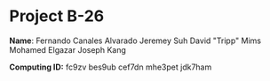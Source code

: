 # Project B-26

__Name__:
    Fernando Canales Alvarado
    Jeremey Suh
    David "Tripp" Mims
    Mohamed Elgazar
    Joseph Kang

__Computing ID:__
    fc9zv
    bes9ub
    cef7dn
    mhe3pet
    jdk7ham
    